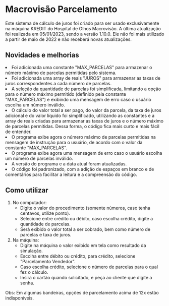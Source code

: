 <h1>Macrovisão Parcelamento</h1>
Este sistema de cálculo de juros foi criado para ser usado exclusivamente na máquina KREDIT do Hospital de Olhos Macrovisão. A última atualização foi realizada em 05/01/2023, sendo a versão 1.10.0. Ele não foi mais utilizado a partir de maio de 2022 e não receberá novas atualizações.

<h2>Novidades e melhorias</h2>
<li>Foi adicionada uma constante "MAX_PARCELAS" para armazenar o número máximo de parcelas permitidas pelo sistema.</li>
<li>Foi adicionada uma array de reais "JUROS" para armazenar as taxas de juros correspondentes a cada número de parcelas.</li>
<li>A seleção da quantidade de parcelas foi simplificada, limitando a opção para o número máximo permitido (definido pela constante "MAX_PARCELAS") e exibindo uma mensagem de erro caso o usuário escolha um número inválido.</li>
  <li>O cálculo do valor total a ser pago, do valor da parcela, da taxa de juros adicional e do valor líquido foi simplificado, utilizando as constantes e a array de reais criadas para armazenar as taxas de juros e o número máximo de parcelas permitidas. Dessa forma, o código fica mais curto e mais fácil de entender.</li>
  <li>O programa exibe agora o número máximo de parcelas permitidas na mensagem de instrução para o usuário, de acordo com o valor da constante "MAX_PARCELAS".</li>
  <li>O programa exibe agora uma mensagem de erro caso o usuário escolha um número de parcelas inválido.</li>
  <li>A versão do programa e a data atual foram atualizadas.</li>

  <li>O código foi padronizado, com a adição de espaços em branco e de comentários para facilitar a leitura e a compreensão do código.</li>
</ul>
<h2>Como utilizar</h2>
<ol>
  <li>No computador:
    <ul>
      <li>Digite o valor do procedimento (somente números, caso tenha centavos, utilize ponto).</li>
      <li>Selecione entre crédito ou débito, caso escolha crédito, digite a quantidade de parcelas.</li>
      <li>Será exibido o valor total a ser cobrado, bem como número de parcelas e taxa de juros.</li>
    </ul>
  </li>
  <li>Na máquina:
    <ul>
      <li>Digite na máquina o valor exibido em tela como resultado da simulação.</li>
      <li>Escolha entre débito ou crédito, para crédito, selecione "Parcelamento Vendedor".</li>
      <li>Caso escolha crédito, selecione o número de parcelas para o qual fez o cálculo.</li>
      <li>Insira o cartão quando solicitado, e peça ao cliente que digite a senha.</li>
    </ul>
  </li>
</ol>
<p>Obs: Em algumas bandeiras, opções de parcelamento acima de 12x estão indisponíveis.</p>

